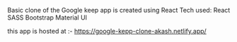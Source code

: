 Basic clone of the Google keep app is created using React
Tech used:
React
SASS
Bootstrap
Material UI

this app is hosted at :- 
https://google-kepp-clone-akash.netlify.app/
